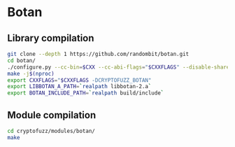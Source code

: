 # Botan

## Library compilation

```sh
git clone --depth 1 https://github.com/randombit/botan.git
cd botan/
./configure.py --cc-bin=$CXX --cc-abi-flags="$CXXFLAGS" --disable-shared --disable-modules=locking_allocator
make -j$(nproc)
export CXXFLAGS="$CXXFLAGS -DCRYPTOFUZZ_BOTAN"
export LIBBOTAN_A_PATH=`realpath libbotan-2.a`
export BOTAN_INCLUDE_PATH=`realpath build/include`
```

## Module compilation

```sh
cd cryptofuzz/modules/botan/
make
```
